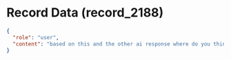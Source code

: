 # Record Data (record_2188)

```json
{
  "role": "user",
  "content": "based on this and the other ai response where do you think i am? as of april 3 "
}
```
